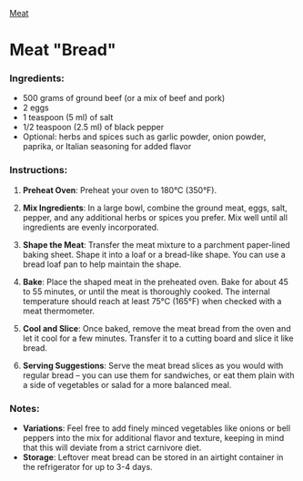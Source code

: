 <link rel="stylesheet" href="../../styles.css">

[Meat](../Meat)

# Meat "Bread"

### Ingredients:

- 500 grams of ground beef (or a mix of beef and pork)
- 2 eggs
- 1 teaspoon (5 ml) of salt
- 1/2 teaspoon (2.5 ml) of black pepper
- Optional: herbs and spices such as garlic powder, onion powder, paprika, or Italian seasoning for added flavor

### Instructions:

1. **Preheat Oven**: Preheat your oven to 180°C (350°F).

2. **Mix Ingredients**: In a large bowl, combine the ground meat, eggs, salt, pepper, and any additional herbs or spices you prefer. Mix well until all ingredients are evenly incorporated.

3. **Shape the Meat**: Transfer the meat mixture to a parchment paper-lined baking sheet. Shape it into a loaf or a bread-like shape. You can use a bread loaf pan to help maintain the shape.

4. **Bake**: Place the shaped meat in the preheated oven. Bake for about 45 to 55 minutes, or until the meat is thoroughly cooked. The internal temperature should reach at least 75°C (165°F) when checked with a meat thermometer.

5. **Cool and Slice**: Once baked, remove the meat bread from the oven and let it cool for a few minutes. Transfer it to a cutting board and slice it like bread.

6. **Serving Suggestions**: Serve the meat bread slices as you would with regular bread – you can use them for sandwiches, or eat them plain with a side of vegetables or salad for a more balanced meal.

### Notes:

- **Variations**: Feel free to add finely minced vegetables like onions or bell peppers into the mix for additional flavor and texture, keeping in mind that this will deviate from a strict carnivore diet.
- **Storage**: Leftover meat bread can be stored in an airtight container in the refrigerator for up to 3-4 days.
